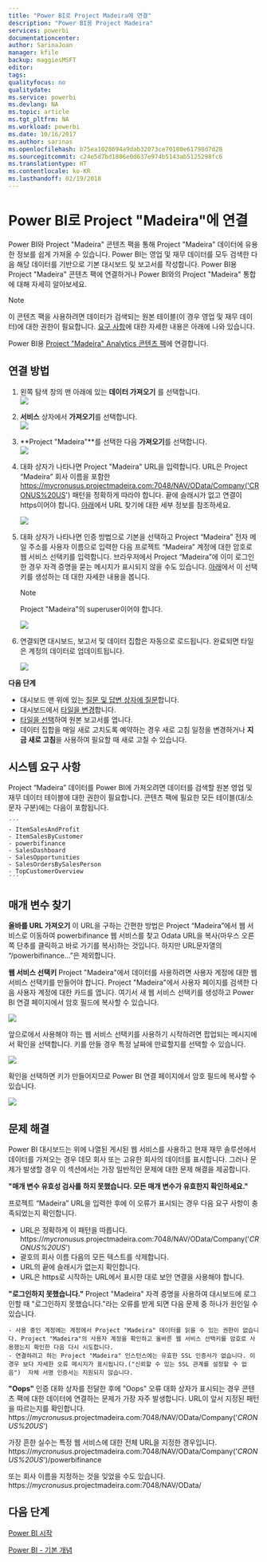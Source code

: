 ```yaml
---
title: "Power BI로 Project Madeira에 연결"
description: "Power BI용 Project Madeira"
services: powerbi
documentationcenter: 
author: SarinaJoan
manager: kfile
backup: maggiesMSFT
editor: 
tags: 
qualityfocus: no
qualitydate: 
ms.service: powerbi
ms.devlang: NA
ms.topic: article
ms.tgt_pltfrm: NA
ms.workload: powerbi
ms.date: 10/16/2017
ms.author: sarinas
ms.openlocfilehash: b75ea1028694a9dab32073ce70180e61798d7d28
ms.sourcegitcommit: c24e5d7bd1806e0d637e974b5143ab5125298fc6
ms.translationtype: HT
ms.contentlocale: ko-KR
ms.lasthandoff: 02/19/2018
---
```

# <a name="connect-to-project-madeira-with-power-bi"></a>Power BI로 Project "Madeira"에 연결
Power BI와 Project "Madeira" 콘텐츠 팩을 통해 Project "Madeira" 데이터에 유용한 정보를 쉽게 가져올 수 있습니다. Power BI는 영업 및 재무 데이터를 모두 검색한 다음 해당 데이터를 기반으로 기본 대시보드 및 보고서를 작성합니다.
Power BI용 Project "Madeira" 콘텐츠 팩에 연결하거나 Power BI와의 Project "Madeira" 통합에 대해 자세히 알아보세요.

>[!NOTE]
>이 콘텐츠 팩을 사용하려면 데이터가 검색되는 원본 테이블(이 경우 영업 및 재무 데이터)에 대한 권한이 필요합니다. [요구 사항](#Requirements)에 대한 자세한 내용은 아래에 나와 있습니다.

Power BI용 [Project "Madeira" Analytics 콘텐츠 팩](https://app.powerbi.com/getdata/services/project-madeira)에 연결합니다.

## <a name="how-to-connect"></a>연결 방법
1. 왼쪽 탐색 창의 맨 아래에 있는 **데이터 가져오기** 를 선택합니다.  
    ![](media/service-connect-to-project-madeira/getdata.png)
2. **서비스** 상자에서 **가져오기**를 선택합니다.  
    ![](media/service-connect-to-project-madeira/services.png)
3. **Project "Madeira"**를 선택한 다음 **가져오기**를 선택합니다.  
    ![](media/service-connect-to-project-madeira/projectmadeira.png)
4. 대화 상자가 나타나면 Project "Madeira" URL을 입력합니다. URL은 Project “Madeira” 회사 이름을 포함한 https://mycronusus.projectmadeira.com:7048/NAV/OData/Company('CRONUS%20US') 패턴을 정확하게 따라야 합니다. 끝에 슬래시가 없고 연결이 https이어야 합니다. [아래](#FindingParams)에서 URL 찾기에 대한 세부 정보를 참조하세요.  
   
    ![](media/service-connect-to-project-madeira/params.png)
5. 대화 상자가 나타나면 인증 방법으로 기본을 선택하고 Project “Madeira” 전자 메일 주소를 사용자 이름으로 입력한 다음 프로젝트 “Madeira” 계정에 대한 암호로 웹 서비스 선택키를 입력합니다. 브라우저에서 Project “Madeira”에 이미 로그인한 경우 자격 증명을 묻는 메시지가 표시되지 않을 수도 있습니다. [아래](#FindingParams)에서 이 선택키를 생성하는 데 대한 자세한 내용을 봅니다.  
   
    >[!NOTE]
    >Project "Madeira"의 superuser이어야 합니다.
   
   ![](media/service-connect-to-project-madeira/creds.png)
6. 연결되면 대시보드, 보고서 및 데이터 집합은 자동으로 로드됩니다. 완료되면 타일은 계정의 데이터로 업데이트됩니다.  
   
    ![](media/service-connect-to-project-madeira/dashboard.png)

**다음 단계**

* 대시보드 맨 위에 있는 [질문 및 답변 상자에 질문](power-bi-q-and-a.md)합니다.
* 대시보드에서 [타일을 변경](service-dashboard-edit-tile.md)합니다.
* [타일을 선택](service-dashboard-tiles.md)하여 원본 보고서를 엽니다.
* 데이터 집합을 매일 새로 고치도록 예약하는 경우 새로 고침 일정을 변경하거나 **지금 새로 고침**을 사용하여 필요할 때 새로 고칠 수 있습니다.

<a name="Requirements"></a>

## <a name="system-requirements"></a>시스템 요구 사항
Project “Madeira” 데이터를 Power BI에 가져오려면 데이터를 검색할 원본 영업 및 재무 데이터 테이블에 대한 권한이 필요합니다. 콘텐츠 팩에 필요한 모든 테이블(대/소문자 구분)에는 다음이 포함됩니다.  
 
    ´´´ 
    - ItemSalesAndProfit  
    - ItemSalesByCustomer  
    - powerbifinance  
    - SalesDashboard  
    - SalesOpportunities  
    - SalesOrdersBySalesPerson  
    - TopCustomerOverview  
    ´´´ 

<a name="FindingParams"></a>

## <a name="finding-parameters"></a>매개 변수 찾기
**올바를 URL 가져오기** 이 URL을 구하는 간편한 방법은 Project “Madeira”에서 웹 서비스로 이동하여 powerbifinance 웹 서비스를 찾고 Odata URL을 복사(마우스 오른쪽 단추를 클릭하고 바로 가기를 복사)하는 것입니다. 하지만 URL문자열의 “/powerbifinance…”은 제외합니다.

**웹 서비스 선택키** Project "Madeira"에서 데이터를 사용하려면 사용자 계정에 대한 웹 서비스 선택키를 만들어야 합니다. Project "Madeira"에서 사용자 페이지를 검색한 다음 사용자 계정에 대한 카드를 엽니다. 여기서 새 웹 서비스 선택키를 생성하고 Power BI 연결 페이지에서 암호 필드에 복사할 수 있습니다.

![](media/service-connect-to-project-madeira/accesskey.png)

앞으로에서 사용해야 하는 웹 서비스 선택키를 사용하기 시작하려면 팝업되는 메시지에서 확인을 선택합니다.
키를 만들 경우 특정 날짜에 만료할지를 선택할 수 있습니다.

![](media/service-connect-to-project-madeira/accesskey2.png)

확인을 선택하면 키가 만들어지므로 Power BI 연결 페이지에서 암호 필드에 복사할 수 있습니다.

![](media/service-connect-to-project-madeira/accesskey3.png)

## <a name="troubleshooting"></a>문제 해결
Power BI 대시보드는 위에 나열된 게시된 웹 서비스를 사용하고 현재 재무 솔루션에서 데이터를 가져오는 경우 데모 회사 또는 고유한 회사의 데이터를 표시합니다. 그러나 문제가 발생할 경우 이 섹션에서는 가장 일반적인 문제에 대한 문제 해결을 제공합니다.

**"매개 변수 유효성 검사를 하지 못했습니다. 모든 매개 변수가 유효한지 확인하세요."**

프로젝트 “Madeira” URL을 입력한 후에 이 오류가 표시되는 경우 다음 요구 사항이 충족되었는지 확인합니다.  

   - URL은 정확하게 이 패턴을 따릅니다. https://*mycronusus*.projectmadeira.com:7048/NAV/OData/Company('*CRONUS%20US*')  
   - 괄호의 회사 이름 다음의 모든 텍스트를 삭제합니다.  
   - URL의 끝에 슬래시가 없는지 확인합니다.  
   - URL은 https로 시작하는 URL에서 표시한 대로 보안 연결을 사용해야 합니다.  

**"로그인하지 못했습니다."** Project "Madeira" 자격 증명을 사용하여 대시보드에 로그인할 때 "로그인하지 못했습니다."라는 오류를 받게 되면 다음 문제 중 하나가 원인일 수 있습니다.  

    - 사용 중인 계정에는 계정에서 Project "Madeira" 데이터를 읽을 수 있는 권한이 없습니다. Project "Madeira"의 사용자 계정을 확인하고 올바른 웹 서비스 선택키를 암호로 사용했는지 확인한 다음 다시 시도합니다.  
    - 연결하려고 하는 Project "Madeira" 인스턴스에는 유효한 SSL 인증서가 없습니다. 이 경우 보다 자세한 오류 메시지가 표시됩니다.("신뢰할 수 있는 SSL 관계를 설정할 수 없음")  자체 서명 인증서는 지원되지 않습니다.  

**"Oops"** 인증 대화 상자를 전달한 후에 "Oops" 오류 대화 상자가 표시되는 경우 콘텐츠 팩에 대한 데이터에 연결하는 문제가 가장 자주 발생합니다. URL이 앞서 지정된 패턴을 따르는지를 확인합니다.  
    https://*mycronusus*.projectmadeira.com:7048/NAV/OData/Company('*CRONUS%20US*')

가장 흔한 실수는 특정 웹 서비스에 대한 전체 URL을 지정한 경우입니다.  
    https://*mycronusus*.projectmadeira.com:7048/NAV/OData/Company('*CRONUS%20US*')/powerbifinance

또는 회사 이름을 지정하는 것을 잊었을 수도 있습니다.   
    https://*mycronusus*.projectmadeira.com:7048/NAV/OData/

## <a name="next-steps"></a>다음 단계
[Power BI 시작](service-get-started.md)

[Power BI - 기본 개념](service-basic-concepts.md)

